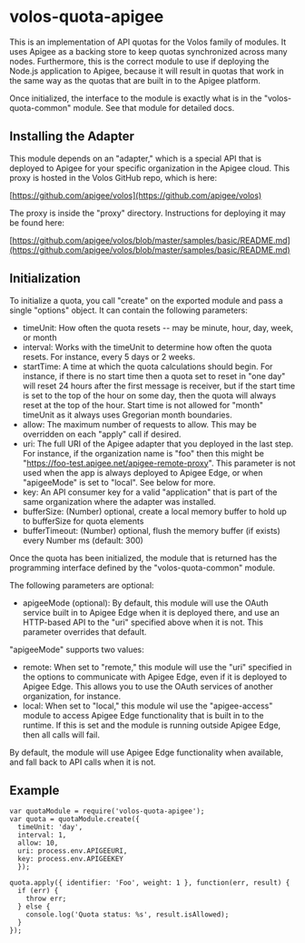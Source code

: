 # volos-quota-apigee

This is an implementation of API quotas for the Volos family of modules. It uses Apigee as a backing store
to keep quotas synchronized across many nodes. Furthermore, this is the correct module to use if
deploying the Node.js application to Apigee, because it will result in quotas that work in the same way
as the quotas that are built in to the Apigee platform.

Once initialized, the interface to the module is exactly what is in the "volos-quota-common" module. See
that module for detailed docs.

## Installing the Adapter

This module depends on an "adapter," which is a special API that is deployed to Apigee for your specific
organization in the Apigee cloud. This proxy is hosted in the Volos GitHub repo, which is here:

[https://github.com/apigee/volos](https://github.com/apigee/volos)

The proxy is inside the "proxy" directory. Instructions for deploying it may be found here:

[https://github.com/apigee/volos/blob/master/samples/basic/README.md](https://github.com/apigee/volos/blob/master/samples/basic/README.md)

## Initialization

To initialize a quota, you call "create" on the exported module and pass a single "options" object.
It can contain the following parameters:

* timeUnit: How often the quota resets -- may be minute, hour, day, week, or month
* interval: Works with the timeUnit to determine how often the quota resets. For instance, every 5 days or 2 weeks.
* startTime: A time at which the quota calculations should begin. For instance, if there is no start time then a
quota set to reset in "one day" will reset 24 hours after the first message is receiver, but if the start time
is set to the top of the hour on some day, then the quota will always reset at the top of the hour. Start time
is not allowed for "month" timeUnit as it always uses Gregorian month boundaries.
* allow: The maximum number of requests to allow. This may be overridden on each "apply" call if desired.
* uri: The full URI of the Apigee adapter that you deployed in the last step. For instance, if the organization
name is "foo" then this might be "https://foo-test.apigee.net/apigee-remote-proxy". This parameter is
not used when the app is always deployed to Apigee Edge, or when "apigeeMode" is set to "local".
See below for more.
* key: An API consumer key for a valid "application" that is part of the same organization where the adapter
was installed.
* bufferSize: (Number) optional, create a local memory buffer to hold up to bufferSize for quota elements
* bufferTimeout: (Number) optional, flush the memory buffer (if exists) every Number ms (default: 300)

Once the quota has been initialized, the module that is returned has the programming interface defined
by the "volos-quota-common" module.

The following parameters are optional:

* apigeeMode (optional): By default, this module will use the OAuth service built in to Apigee Edge when it
is deployed there, and use an HTTP-based API to the "uri" specified above when it is not. This parameter
overrides that default.

"apigeeMode" supports two values:

* remote: When set to "remote," this module will use the "uri" specified in the options to communicate
with Apigee Edge, even if it is deployed to Apigee Edge. This allows you to use the OAuth services of
another organization, for instance.
* local: When set to "local," this module wil use the "apigee-access" module to access Apigee Edge
functionality that is built in to the runtime. If this is set and the module is running outside
Apigee Edge, then all calls will fail.

By default, the module will use Apigee Edge functionality when available, and fall back to API
calls when it is not.

## Example

    var quotaModule = require('volos-quota-apigee');
    var quota = quotaModule.create({
      timeUnit: 'day',
      interval: 1,
      allow: 10,
      uri: process.env.APIGEEURI,
      key: process.env.APIGEEKEY
      });

    quota.apply({ identifier: 'Foo', weight: 1 }, function(err, result) {
      if (err) {
        throw err;
      } else {
        console.log('Quota status: %s', result.isAllowed);
      }
    });
